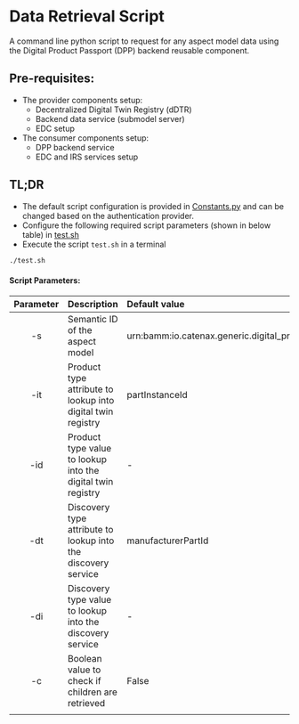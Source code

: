 <!--
  Catena-X - Product Passport Consumer Application
 
  Copyright (c) 2022, 2023 BASF SE, BMW AG, Henkel AG & Co. KGaA
 
  See the NOTICE file(s) distributed with this work for additional
  information regarding copyright ownership.
 
  This program and the accompanying materials are made available under the
  terms of the Apache License, Version 2.0 which is available at
  https://www.apache.org/licenses/LICENSE-2.0.
 
  Unless required by applicable law or agreed to in writing, software
  distributed under the License is distributed on an "AS IS" BASIS
  WITHOUT WARRANTIES OR CONDITIONS OF ANY KIND,
  either express or implied. See the
  License for the specific language govern in permissions and limitations
  under the License.
 
  SPDX-License-Identifier: Apache-2.0
-->

# Data Retrieval Script
A command line python script to request for any aspect model data using the Digital Product Passport (DPP) backend reusable component.

## Pre-requisites:
- The provider components setup:
    - Decentralized Digital Twin Registry (dDTR)
    - Backend data service (submodel server)
    - EDC setup
- The consumer components setup:
    - DPP backend service
    - EDC and IRS services setup

## TL;DR 
- The default script configuration is provided in [Constants.py](./utilities/constants.py) and can be changed based on the authentication provider.
- Configure the following required script parameters (shown in below table) in [test.sh](./test.sh)
- Execute the script `test.sh` in a terminal
```bash
./test.sh
```

#### Script Parameters:
| Parameter  | Description                                                    | Default value                                                                       | Required/Optionl |
| :---:      | :---                                                           | :---                                                                                | :---:            |
| -s         | Semantic ID of the aspect model                                | urn:bamm:io.catenax.generic.digital_product_passport:1.0.0#DigitalProductPassport   | Optional         | 
| -it        | Product type attribute to lookup into digital twin registry    | partInstanceId                                                                      | Optional         |
| -id        |Product type value to lookup into the digital twin registry     |       -                                                                             | Required         |
| -dt        |  Discovery type attribute to lookup into the discovery service | manufacturerPartId                                                                  | Optional         |
| -di        | Discovery type value to lookup into the discovery service      |       -                                                                             | Required         |
| -c         | Boolean value to check if children are retrieved               |     False                                                                           | Optional         |
|            |                                                                |                                                                                     |                  |

